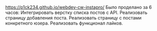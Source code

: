 https://p1ck234.github.io/webdev-cw-instapro/
Было проделано за 6 часов: 
Интегрировать верстку списка постов с API.
Реализовать страницу добавления поста.
Реализовать страницу с постами конкретного юзера.
Реализовать функционал лайков.
